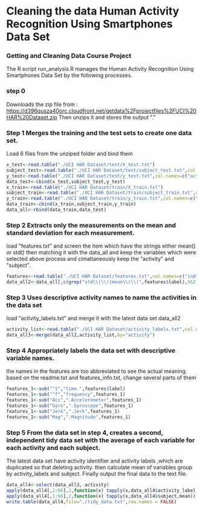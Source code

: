 # Cleaning the data Human Activity Recognition Using Smartphones Data Set 
### Getting and Cleaning Data Course Project

The R script run_analysis.R manages the Human Activity Recognition Using Smartphones Data Set by the following processes.

### step 0
  Downloads the zip file from :
  https://d396qusza40orc.cloudfront.net/getdata%2Fprojectfiles%2FUCI%20HAR%20Dataset.zip
Then unzips it and stores the output "."

### Step 1 Merges the training and the test sets to create one data set.
Load 6 files from the unziped folder and bind them
```R
x_test<-read.table("./UCI HAR Dataset/test/X_test.txt")
subject_test<-read.table("./UCI HAR Dataset/test/subject_test.txt",col.names =c("subject"))
y_test<-read.table("./UCI HAR Dataset/test/y_test.txt",col.names=c("activity"))
data_test<-cbind(x_test,subject_test,y_test)
x_train<-read.table("./UCI HAR Dataset/train/X_train.txt")
subject_train<-read.table("./UCI HAR Dataset/train/subject_train.txt",col.names =c("subject"))
y_train<-read.table("./UCI HAR Dataset/train/y_train.txt",col.names=c("activity"))
data_train<-cbind(x_train,subject_train,y_train)
data_all<-rbind(data_train,data_test)
```
### Step 2 Extracts only the measurements on the mean and standard deviation for each measurement.
load "features.txt" and screen the item which have the strings either mean() or std()
then matching it with the data_all and keep the variables which were selected above process and cimaltaneously keep the "activity" and "subject".
```R
features<-read.table("./UCI HAR Dataset/features.txt",col.names=c("ind","label"))
data_all2<-data_all[,c(grep("std\\(\\)|mean\\(\\)",features$label),562:563)]
```
### Step 3 Uses descriptive activity names to name the activities in the data set
load "activity_labels.txt" and merge it with the latest data set data_all2
```R
activity_list<-read.table("./UCI HAR Dataset/activity_labels.txt",col.names=c("activity","activity_label"))
data_all3<-merge(data_all2,activity_list,by="activity")
```

### Step 4 Appropriately labels the data set with descriptive variable names.
the names in the features are too abbreviated to see the actual meaning.
based on the readme.txt and features_info.txt, change several parts of them 
```R
features_1<-sub("^t","time.",features$label)
features_1<-sub("^f","frequency",features_1)
features_1<-sub("Acc",".Accelerometer",features_1)
features_1<-sub("Gyro",".Gyroscope",features_1)
features_1<-sub("Jerk",".Jerk",features_1)
features_1<-sub("Mag",".Magnitude",features_1)
```
### Step 5 From the data set in step 4, creates a second, independent tidy data set with the average of each variable for each activity and each subject.

The latest data set have activity identifier and activity labels ,which are duplicated so that deleting activity.
then calculate mean of variables group by activity_labels and subject.
Finally output the final data to the text file.
```R
data_all4<-select(data_all3,-activity)
apply(data_all4[,1:66],2,function(x) tapply(x,data_all4$activity_label,mean))
apply(data_all4[,1:66],2,function(x) tapply(x,data_all4$subject,mean))
write.table(data_all4,file="./tidy_data.txt",row.names = FALSE)
```

